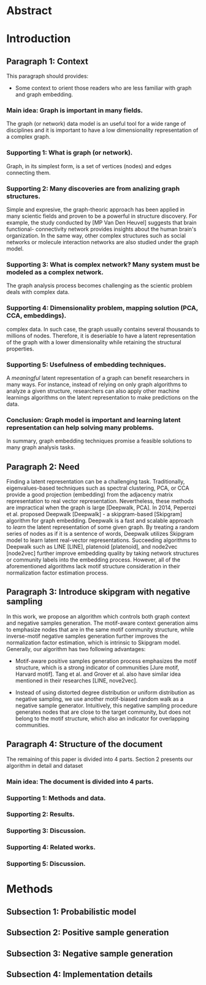 # Abstract

# Introduction

## Paragraph 1: Context

This paragraph should provides:
- Some context to orient those readers who are less familiar 
with graph and graph embedding.

### Main idea: Graph is important in many fields.

The graph (or network) data model is an useful tool for a wide 
range of disciplines and it is important to have a low dimensionality 
representation of a complex graph.

### Supporting 1: What is graph (or network).

Graph, in its simplest form, is a set of vertices (nodes) and edges
connecting them. 

### Supporting 2: Many discoveries are from analizing graph structures.

Simple and expresive, the graph-theoric approach has been applied
in many scientic fields and proven to be a powerful in structure discovery. For
example, the study conducted by [MP Van Den Heuvel] suggests that brain functional-
connectivity network provides insights about the human brain's organization. In the
same way, other complex structures such as social networks or molecule interaction 
networks are also studied under the graph model.

### Supporting 3: What is complex network? Many system must be modeled as a complex network.

The graph analysis process becomes challenging as the scientic problem deals with
complex data.

### Supporting 4: Dimensionality problem, mapping solution (PCA, CCA, embeddings).

complex data. In such case, the graph usually contains several thousands to millions
of nodes. Therefore, it is deseriable to have a latent representation of the
graph with a lower dimensionality while retaining the structural properties.

### Supporting 5: Usefulness of embedding techniques.

A *meaningful* latent representation of a graph can benefit researchers
in many ways. For instance, instead of relying on only graph algorithms to analyze
a given structure, researchers can also apply other machine learnings algorithms on
the latent representation to make predictions on the data.

### Conclusion: Graph model is important and learning latent representation can help solving many problems.

In summary, graph embedding techniques promise a feasible solutions to many graph analysis tasks.

## Paragraph 2: Need

Finding a latent representation can be a challenging task.
Traditionally, eigenvalues-based techniques such as spectral clustering, PCA, or CCA
provide a good projection (embedding) from the adjacency matrix representation to real vector
representation. Nevertheless, these methods are impractical when the graph
is large [Deepwalk, PCA]. In 2014, Peperozi et al. proposed Deepwalk [Deepwalk] -
a skipgram-based [Skipgram] algorithm for graph embedding. Deepwalk is a fast and
scalable approach to *learn* the latent representation of some given graph. By treating
a random series of nodes as if it is a sentence of words, Deepwalk utilizes Skipgram model to
learn latent real-vector representations. Succeeding algorithms to Deepwalk such as LINE [LINE], 
platenoid [platenoid], and node2vec [node2vec] further improve embedding quality by 
taking network structures or community labels into the embedding process. However,
all of the aforementioned algorithms lack motif structure consideration in their
normalization factor estimation process.

## Paragraph 3: Introduce skipgram with negative sampling

In this work, we propose an algorithm which controls both graph context and
negative samples generation. The motif-aware context generation aims to emphasize
nodes that are in the same motif community structure, while inverse-motif negative
samples generation further improves the normalization factor estimation, which is
intrinsic to Skipgram model. Generally, our algorithm has two following advantages:

- Motif-aware positive samples generation process emphasizes the motif structure, which
is a strong indicator of communities [Jure motif, Harvard motif]. Tang et al. and Grover et al. also
have similar idea mentioned in their researches [LINE, nove2vec].

- Instead of using distorted degree distribution or uniform distribution as negative
sampling, we use another motif-biased random walk as a negative sample generator. Intuitively,
this negative sampling procedure generates nodes that are close to the target community,
but does not belong to the motif structure, which also an indicator for overlapping communities.


## Paragraph 4: Structure of the document

The remaining of this paper is divided into 4 parts. Section 2 presents 
our algorithm in detail and dataset

### Main idea: The document is divided into 4 parts.

### Supporting 1: Methods and data.

### Supporting 2: Results.

### Supporting 3: Discussion.

### Supporting 4: Related works.

### Supporting 5: Discussion.

# Methods

## Subsection 1: Probabilistic model

## Subsection 2: Positive sample generation

## Subsection 3: Negative sample generation

## Subsection 4: Implementation details
